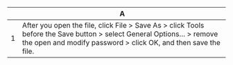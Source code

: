 |   | A                                                                                                                                                                                       |
|---|-----------------------------------------------------------------------------------------------------------------------------------------------------------------------------------------|
| 1 | After you open the file, click File > Save As > click Tools before the Save button > select General Options… > remove the open and modify password > click OK, and then save the file. |

